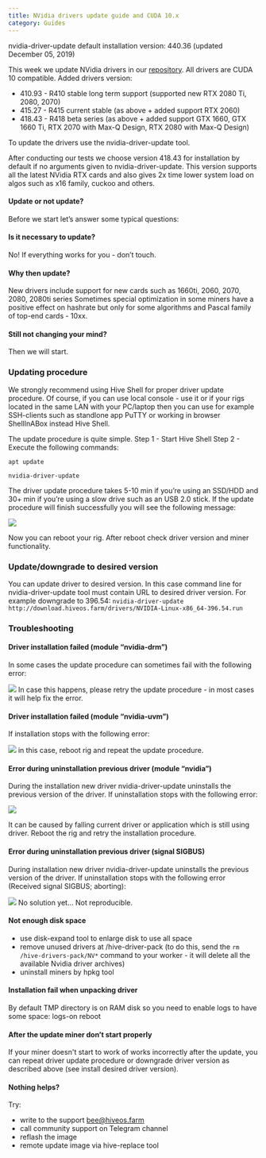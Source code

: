 ```yaml
---
title: NVidia drivers update guide and CUDA 10.x
category: Guides
---
```


nvidia-driver-update default installation version: 440.36 (updated December 05, 2019)

This week we update NVidia drivers in our [repository](http://download.hiveos.farm/drivers/). All drivers are CUDA 10 compatible.
Added drivers version:

- 410.93 - R410 stable long term support (supported new RTX 2080 Ti, 2080, 2070)
- 415.27 - R415 current stable (as above + added support RTX 2060)
- 418.43 - R418 beta series (as above + added support GTX 1660, GTX 1660 Ti, RTX 2070 with Max-Q Design, RTX 2080 with Max-Q Design)

To update the drivers use the nvidia-driver-update tool.

After conducting our tests we choose version 418.43 for installation by default if no arguments given to nvidia-driver-update.
This version supports all the latest NVidia RTX cards and also gives 2x time lower system load on algos such as x16 family, cuckoo and others.

#### Update or not update?
Before we start let’s answer some typical questions:

#### Is it necessary to update?
No! If everything works for you - don’t touch.

#### Why then update?
New drivers include support for new cards such as 1660ti, 2060, 2070, 2080, 2080ti series
Sometimes special optimization in some miners have a positive effect on hashrate but only for some algorithms and Pascal family of top-end cards - 10xx.

#### Still not changing your mind?
Then we will start.

### Updating procedure
We strongly recommend using Hive Shell for proper driver update procedure. Of course, if you can use local console - use it or if your rigs located in the same LAN with your PC/laptop then you can use for example SSH-clients such as standlone app PuTTY or working in browser ShellInABox instead Hive Shell.

The update procedure is quite simple.
Step 1 - Start Hive Shell
Step 2 - Execute the following commands:

`apt update`

`nvidia-driver-update`

The driver update procedure takes 5-10 min if you’re using an SSD/HDD and 30+ min if you’re using a slow drive such as an USB 2.0 stick.
If the update procedure will finish successfully you will see the following message:

<img src="https://lbd.hiveos.farm/kbase/images/forum/9553243cace241898daa33377c83112c9118e588.png">

Now you can reboot your rig. After reboot check driver version and miner functionality.

### Update/downgrade to desired version
You can update driver to desired version. In this case command line for nvidia-driver-update tool must contain URL to desired driver version.
For example downgrade to 396.54:
`nvidia-driver-update http://download.hiveos.farm/drivers/NVIDIA-Linux-x86_64-396.54.run`

### Troubleshooting
#### Driver installation failed (module “nvidia-drm”)
In some cases the update procedure can sometimes fail with the following error:

<img src="https://lbd.hiveos.farm/kbase/images/forum/b1821d4e57e3c64d131dec53c211fbfdea7e415a.png">
In case this happens, please retry the update procedure - in most cases it will help fix the error.

#### Driver installation failed (module “nvidia-uvm”)
If installation stops with the following error:

<img src="https://lbd.hiveos.farm/kbase/images/forum/b1821d4e57e3c64d131dec53c211fbfdea7e415a.png">
in this case, reboot rig and repeat the update procedure.

#### Error during uninstallation previous driver (module “nvidia”)
During the installation new driver nvidia-driver-update uninstalls the previous version of the driver. If uninstallation stops with the following error:

<img src="https://lbd.hiveos.farm/kbase/images/forum/8cc8ada3cf928143eb7626c7218a9152d30df546.png">

It can be caused by falling current driver or application which is still using driver. Reboot the rig and retry the installation procedure.

#### Error during uninstallation previous driver (signal SIGBUS)
During installation new driver nvidia-driver-update uninstalls the previous version of the driver. If uninstallation stops with the following error (Received signal SIGBUS; aborting):

<img src="https://lbd.hiveos.farm/kbase/images/forum/dd971d757777318adb5a70eb39a1ba9fa136b5d4.png">
No solution yet… Not reproducible.

#### Not enough disk space
- use disk-expand tool to enlarge disk to use all space
- remove unused drivers at /hive-driver-pack (to do this, send the `rm /hive-drivers-pack/NV*` command to your worker - it will delete all the available Nvidia driver archives)
- uninstall miners by hpkg tool

#### Installation fail when unpacking driver
By default TMP directory is on RAM disk so you need to enable logs to have some space:
logs-on
reboot

#### After the update miner don’t start properly
If your miner doesn't start to work of works incorrectly after the update, you can repeat driver update procedure or downgrade driver version as described above (see install desired driver version).

#### Nothing helps?
Try:
- write to the support bee@hiveos.farm
- call community support on Telegram channel
- reflash the image
- remote update image via hive-replace tool
